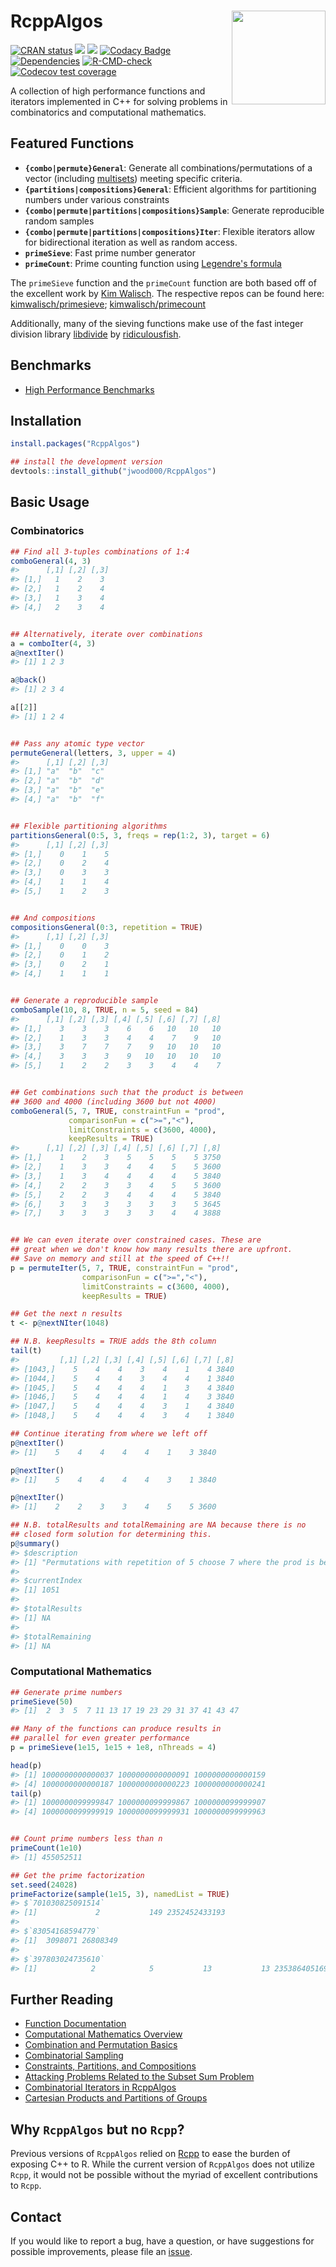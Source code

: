 
# RcppAlgos <img src='man/figures/RcppAlgos-logo.png' width="150px" align="right" />

<!-- badges: start -->
[![CRAN status](<https://www.r-pkg.org/badges/version/RcppAlgos>)](<https://cran.r-project.org/package=RcppAlgos>)
![](<http://cranlogs.r-pkg.org/badges/RcppAlgos?color=orange>)
![](<http://cranlogs.r-pkg.org/badges/grand-total/RcppAlgos?color=brightgreen>)
[![Codacy Badge](<https://app.codacy.com/project/badge/Grade/e7fef773f6514aa4a2decda9adf57ae8>)](<https://app.codacy.com/gh/jwood000/RcppAlgos/dashboard?utm_source=gh&utm_medium=referral&utm_content=&utm_campaign=Badge_grade>)
[![Dependencies](<https://tinyverse.netlify.com/badge/RcppAlgos>)](<https://cran.r-project.org/package=RcppAlgos>)
[![R-CMD-check](https://github.com/jwood000/RcppAlgos/actions/workflows/R-CMD-check.yml/badge.svg)](https://github.com/jwood000/RcppAlgos/actions/workflows/R-CMD-check.yml)
[![Codecov test coverage](https://codecov.io/gh/jwood000/RcppAlgos/branch/main/graph/badge.svg)](https://app.codecov.io/gh/jwood000/RcppAlgos?branch=main)
<!-- badges: end -->

A collection of high performance functions and iterators implemented in C++ for solving problems in combinatorics and computational mathematics.

## Featured Functions

  - **`{combo|permute}General`**: Generate all combinations/permutations of a vector (including [multisets](<https://en.wikipedia.org/wiki/Multiset>)) meeting specific criteria.
  - **`{partitions|compositions}General`**: Efficient algorithms for partitioning numbers under various constraints
  - **`{combo|permute|partitions|compositions}Sample`**: Generate reproducible random samples
  - **`{combo|permute|partitions|compositions}Iter`**: Flexible iterators allow for bidirectional iteration as well as random access.
  - **`primeSieve`**: Fast prime number generator
  - **`primeCount`**: Prime counting function using [Legendre's formula](<http://mathworld.wolfram.com/LegendresFormula.html>)

The `primeSieve` function and the `primeCount` function are both based off of the excellent work by [Kim Walisch](<https://github.com/kimwalisch>). The respective repos can be found here: [kimwalisch/primesieve](<https://github.com/kimwalisch/primesieve>); [kimwalisch/primecount](<https://github.com/kimwalisch/primecount>)

Additionally, many of the sieving functions make use of the fast integer division library [libdivide](<https://github.com/ridiculousfish/libdivide>) by [ridiculousfish](<https://github.com/ridiculousfish>).

## Benchmarks

* [High Performance Benchmarks](<https://jwood000.github.io/RcppAlgos/articles/HighPerformanceBenchmarks.html>)

## Installation

``` r
install.packages("RcppAlgos")

## install the development version
devtools::install_github("jwood000/RcppAlgos")
```

## Basic Usage

### Combinatorics

``` r
## Find all 3-tuples combinations of 1:4
comboGeneral(4, 3)
#>      [,1] [,2] [,3]
#> [1,]   1    2    3
#> [2,]   1    2    4
#> [3,]   1    3    4
#> [4,]   2    3    4


## Alternatively, iterate over combinations
a = comboIter(4, 3)
a@nextIter()
#> [1] 1 2 3

a@back()
#> [1] 2 3 4

a[[2]]
#> [1] 1 2 4


## Pass any atomic type vector
permuteGeneral(letters, 3, upper = 4)
#>      [,1] [,2] [,3]
#> [1,] "a"  "b"  "c"
#> [2,] "a"  "b"  "d"
#> [3,] "a"  "b"  "e"
#> [4,] "a"  "b"  "f"


## Flexible partitioning algorithms
partitionsGeneral(0:5, 3, freqs = rep(1:2, 3), target = 6)
#>      [,1] [,2] [,3]
#> [1,]    0    1    5
#> [2,]    0    2    4
#> [3,]    0    3    3
#> [4,]    1    1    4
#> [5,]    1    2    3


## And compositions
compositionsGeneral(0:3, repetition = TRUE)
#>      [,1] [,2] [,3]
#> [1,]    0    0    3
#> [2,]    0    1    2
#> [3,]    0    2    1
#> [4,]    1    1    1


## Generate a reproducible sample
comboSample(10, 8, TRUE, n = 5, seed = 84)
#>      [,1] [,2] [,3] [,4] [,5] [,6] [,7] [,8]
#> [1,]    3    3    3    6    6   10   10   10
#> [2,]    1    3    3    4    4    7    9   10
#> [3,]    3    7    7    7    9   10   10   10
#> [4,]    3    3    3    9   10   10   10   10
#> [5,]    1    2    2    3    3    4    4    7


## Get combinations such that the product is between
## 3600 and 4000 (including 3600 but not 4000)
comboGeneral(5, 7, TRUE, constraintFun = "prod",
             comparisonFun = c(">=","<"),
             limitConstraints = c(3600, 4000),
             keepResults = TRUE)
#>      [,1] [,2] [,3] [,4] [,5] [,6] [,7] [,8]
#> [1,]    1    2    3    5    5    5    5 3750
#> [2,]    1    3    3    4    4    5    5 3600
#> [3,]    1    3    4    4    4    4    5 3840
#> [4,]    2    2    3    3    4    5    5 3600
#> [5,]    2    2    3    4    4    4    5 3840
#> [6,]    3    3    3    3    3    3    5 3645
#> [7,]    3    3    3    3    3    4    4 3888


## We can even iterate over constrained cases. These are
## great when we don't know how many results there are upfront.
## Save on memory and still at the speed of C++!!
p = permuteIter(5, 7, TRUE, constraintFun = "prod",
                comparisonFun = c(">=","<"),
                limitConstraints = c(3600, 4000),
                keepResults = TRUE)

## Get the next n results
t <- p@nextNIter(1048)

## N.B. keepResults = TRUE adds the 8th column
tail(t)
#>         [,1] [,2] [,3] [,4] [,5] [,6] [,7] [,8]
#> [1043,]    5    4    4    3    4    1    4 3840
#> [1044,]    5    4    4    3    4    4    1 3840
#> [1045,]    5    4    4    4    1    3    4 3840
#> [1046,]    5    4    4    4    1    4    3 3840
#> [1047,]    5    4    4    4    3    1    4 3840
#> [1048,]    5    4    4    4    3    4    1 3840

## Continue iterating from where we left off
p@nextIter()
#> [1]    5    4    4    4    4    1    3 3840

p@nextIter()
#> [1]    5    4    4    4    4    3    1 3840

p@nextIter()
#> [1]    2    2    3    3    4    5    5 3600

## N.B. totalResults and totalRemaining are NA because there is no
## closed form solution for determining this.
p@summary()
#> $description
#> [1] "Permutations with repetition of 5 choose 7 where the prod is between 3600 and 4000"
#> 
#> $currentIndex
#> [1] 1051
#> 
#> $totalResults
#> [1] NA
#> 
#> $totalRemaining
#> [1] NA
```

### Computational Mathematics

```r
## Generate prime numbers
primeSieve(50)
#> [1]  2  3  5  7 11 13 17 19 23 29 31 37 41 43 47

## Many of the functions can produce results in
## parallel for even greater performance
p = primeSieve(1e15, 1e15 + 1e8, nThreads = 4)

head(p)
#> [1] 1000000000000037 1000000000000091 1000000000000159
#> [4] 1000000000000187 1000000000000223 1000000000000241
tail(p)
#> [1] 1000000099999847 1000000099999867 1000000099999907
#> [4] 1000000099999919 1000000099999931 1000000099999963


## Count prime numbers less than n
primeCount(1e10)
#> [1] 455052511

## Get the prime factorization
set.seed(24028)
primeFactorize(sample(1e15, 3), namedList = TRUE)
#> $`701030825091514`
#> [1]             2           149 2352452433193
#> 
#> $`83054168594779`
#> [1]  3098071 26808349
#> 
#> $`397803024735610`
#> [1]            2            5           13           13 235386405169
```

## Further Reading

* [Function Documentation](<https://jwood000.github.io/RcppAlgos/reference/index.html>)
* [Computational Mathematics Overview](<https://jwood000.github.io/RcppAlgos/articles/ComputationalMathematics.html>)
* [Combination and Permutation Basics](<https://jwood000.github.io/RcppAlgos/articles/GeneralCombinatorics.html>)
* [Combinatorial Sampling](<https://jwood000.github.io/RcppAlgos/articles/CombinatorialSampling.html>)
* [Constraints, Partitions, and Compositions](<https://jwood000.github.io/RcppAlgos/articles/CombPermConstraints.html>)
* [Attacking Problems Related to the Subset Sum Problem](<https://jwood000.github.io/RcppAlgos/articles/SubsetSum.html>)
* [Combinatorial Iterators in RcppAlgos](<https://jwood000.github.io/RcppAlgos/articles/CombinatoricsIterators.html>)
* [Cartesian Products and Partitions of Groups](<https://jwood000.github.io/RcppAlgos/articles/OtherCombinatorics.html>)

## Why **`RcppAlgos`** but no **`Rcpp`**?

Previous versions of `RcppAlgos` relied on [Rcpp](<https://github.com/RcppCore/Rcpp>) to ease the burden of exposing C++ to R. While the current version of `RcppAlgos` does not utilize `Rcpp`, it would not be possible without the myriad of excellent contributions to `Rcpp`.

## Contact

If you would like to report a bug, have a question, or have suggestions for possible improvements, please file an [issue](<https://github.com/jwood000/RcppAlgos/issues>).
